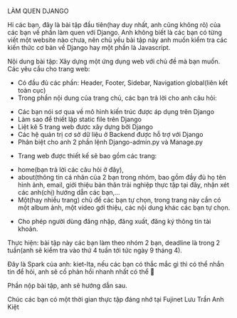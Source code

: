 LÀM QUEN DJANGO


Hi các bạn, đây là bài tập đầu tiên(hay duy nhất, anh cũng không rõ) của các bạn về phần làm quen với Django. Anh không biết là các bạn có từng viết một website nào chưa, nên chủ yếu bài tập này anh muốn kiểm tra các kiến thức cơ bản về Django hay một phần là Javascript.

Nội dung bài tập: Xây dựng một ứng dụng web với chủ đề mà bạn muốn.
Các yêu cầu cho trang web:

-	Có đầu đủ các phần: Header, Footer, Sidebar, Navigation global(liên kết toàn cục)
-	Trong phần nội dung của trang chủ, các bạn trả lời cho anh câu hỏi:
+ Các bạn nói sơ qua về mô hình kiến trúc được áp dụng trên Django
+ Làm sao để thiết lập static file trên Django
+ Liệt kê 5 trang web được xây dựng bởi Django
+ Các hệ quản trị cơ sở dữ liệu ở Backend được hỗ trợ với Django
+ Phân biệt cho anh 2 phần lệnh Django-admin.py và Manage.py
-	 Trang web được thiết kế sẽ bao gồm các trang: 
+ home(bạn trả lời các câu hỏi ở đây), 
+ about(thông tin cá nhân của 2 bạn trong nhóm, bao gồm đầy đủ họ tên hình ảnh, email, giới thiệu bản thân trải nghiệp thực tập tại đây, nhận xét các anh(chị) hướng dẫn các bạn,…
+ Một(hay nhiều trang) chủ đề các bạn tự chọn, trong trang này cần có một 
album ảnh, một video gới thiệu, các nội dung khác các bạn tự chọn.
-	Cho phép người dùng đăng nhập, đăng xuất, đăng ký thông tin tài khoản.




Thực hiện: bài tập này các bạn làm theo nhóm 2 bạn, deadline là trong 2 tuần(anh sẽ kiểm tra vào thứ 4 tuần tới tức ngày 9 tháng 4).

Đây là Spark của anh: kiet-lta, nếu các bạn có thắc mắc gì thì có thể nhắn tin để hỏi, anh sẽ cố phản hồi nhanh nhất có thể 

Phần nộp bài tập, anh sẽ hướng dẫn sau. 

Chúc các bạn có một thời gian thực tập đáng nhớ tại Fujinet
Lưu Trần Anh Kiệt
